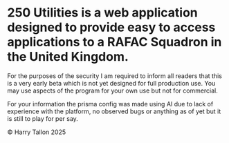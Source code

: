 # 250 Utilities is a web application designed to provide easy to access applications to a RAFAC Squadron in the United Kingdom. 

For the purposes of the security I am required to inform all readers that this is a very early beta which is not yet designed for full production use. You may use aspects of the program for your own use but not for commercial. 

For your information the prisma config was made using AI due to lack of experience with the platform, no observed bugs or anything as of yet but it is still to play for per say.



© Harry Tallon 2025
